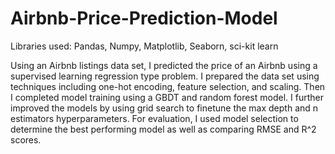 # Airbnb-Price-Prediction-Model

Libraries used: Pandas, Numpy, Matplotlib, Seaborn, sci-kit learn

Using an Airbnb listings data set, I predicted the price of an Airbnb using a supervised learning regression type problem. I prepared the data set using techniques including one-hot encoding, feature selection, and scaling. Then I completed model training using a GBDT and random forest model. I further improved the models by using grid search to finetune the max depth and n estimators hyperparameters. For evaluation, I used model selection to determine the best performing model as well as comparing RMSE and R^2 scores. 
